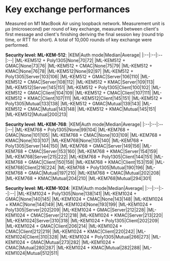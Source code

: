 # Key exchange performances
Measured on M1 MacBook Air using loopback network. Measurement unit is $\mu s$ (microsecond) per round of key exchange, measured between client's first message and client's finishing deriving the final session key (round trip time, or RTT for short). A total of 10,000 rounds of key exchange were performed.

**Security level: ML-KEM-512**:
|KEM|Auth mode|Median|Average|
|:--|:--|:--|:--|
|ML-KEM512 + Poly1305|None|70|72|
|ML-KEM512 + GMAC|None|73|76|
|ML-KEM512 + CMAC|None|75|79|
|ML-KEM512 + KMAC|None|76|78|
|ML-KEM512|None|92|97|
|ML-KEM512 + Poly1305|Server|103|106|
|ML-KEM512 + GMAC|Server|106|110|
|ML-KEM512 + CMAC|Server|108|112|
|ML-KEM512 + KMAC|Server|109|113|
|ML-KEM512|Server|145|151|
|ML-KEM512 + Poly1305|Client|100|102|
|ML-KEM512 + GMAC|Client|104|109|
|ML-KEM512 + CMAC|Client|107|111|
|ML-KEM512 + KMAC|Client|107|111|
|ML-KEM512|Client|145|151|
|ML-KEM512 + Poly1305|Mutual|133|138|
|ML-KEM512 + GMAC|Mutual|139|143|
|ML-KEM512 + CMAC|Mutual|143|148|
|ML-KEM512 + KMAC|Mutual|145|151|
|ML-KEM512|Mutual|200|213|


**Security level: ML-KEM-768**:
|KEM|Auth mode|Median|Average|
|:--|:--|:--|:--|
|ML-KEM768 + Poly1305|None|99|104|
|ML-KEM768 + GMAC|None|101|105|
|ML-KEM768 + CMAC|None|103|109|
|ML-KEM768 + KMAC|None|103|107|
|ML-KEM768|None|135|140|
|ML-KEM768 + Poly1305|Server|144|150|
|ML-KEM768 + GMAC|Server|149|156|
|ML-KEM768 + CMAC|Server|153|160|
|ML-KEM768 + KMAC|Server|154|159|
|ML-KEM768|Server|215|222|
|ML-KEM768 + Poly1305|Client|144|151|
|ML-KEM768 + GMAC|Client|150|158|
|ML-KEM768 + KMAC|Client|153|159|
|ML-KEM768|Client|216|224|
|ML-KEM768 + Poly1305|Mutual|190|196|
|ML-KEM768 + GMAC|Mutual|197|210|
|ML-KEM768 + CMAC|Mutual|202|208|
|ML-KEM768 + KMAC|Mutual|204|210|
|ML-KEM768|Mutual|294|301|

**Security level: ML-KEM-1024**:
|KEM|Auth mode|Median|Average|
|:--|:--|:--|:--|
|ML-KEM1024 + Poly1305|None|138|141|
|ML-KEM1024 + GMAC|None|140|145|
|ML-KEM1024 + CMAC|None|143|148|
|ML-KEM1024 + KMAC|None|144|149|
|ML-KEM1024|None|193|199|
|ML-KEM1024 + Poly1305|Server|202|209|
|ML-KEM1024 + GMAC|Server|212|228|
|ML-KEM1024 + CMAC|Server|212|218|
|ML-KEM1024 + KMAC|Server|213|220|
|ML-KEM1024|Server|310|318|
|ML-KEM1024 + Poly1305|Client|202|209|
|ML-KEM1024 + GMAC|Client|206|214|
|ML-KEM1024 + CMAC|Client|212|219|
|ML-KEM1024 + KMAC|Client|220|242|
|ML-KEM1024|Client|310|328|
|ML-KEM1024 + Poly1305|Mutual|266|273|
|ML-KEM1024 + GMAC|Mutual|273|282|
|ML-KEM1024 + CMAC|Mutual|280|287|
|ML-KEM1024 + KMAC|Mutual|282|288|
|ML-KEM1024|Mutual|512|511|
